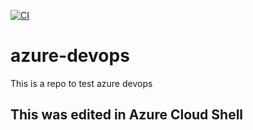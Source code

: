 [![CI](https://github.com/ltpitt/azure-devops/actions/workflows/main.yml/badge.svg)](https://github.com/ltpitt/azure-devops/actions/workflows/main.yml)

# azure-devops
This is a repo to test azure devops

## This was edited in Azure Cloud Shell 
